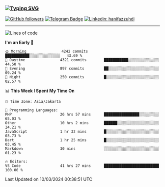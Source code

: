 ### [![Typing SVG](https://readme-typing-svg.herokuapp.com?font=lato&size=22&lines=Hi+There+👋)](https://git.io/typing-svg) 

[![GitHub followers](https://img.shields.io/github/followers/hanifazzuhdi?label=Follow&style=social)](https://github.com/hanifazzuhdi/?tab=follow) 
[![Telegram Badge](https://img.shields.io/badge/-hanif0198-blue?style=social&logo=telegram&link=https://www.t.me/hanif0198/)](https://www.t.me/hanif0198/) 
[![Linkedin: hanifazzuhdi](https://img.shields.io/badge/-hanifazzuhdi-blue?style=flat-square&logo=Linkedin&logoColor=white&link=https://www.linkedin.com/in/hanif-az-zuhdi-69688019b/)](https://www.linkedin.com/in/hanif-az-zuhdi-69688019b/) 

<hr/>

<!--START_SECTION:waka-->
![Lines of code](https://img.shields.io/badge/From%20Hello%20World%20I%27ve%20Written-48.1%20million%20lines%20of%20code-blue)

**I'm an Early 🐤** 

```text
🌞 Morning                4242 commits        ███████████░░░░░░░░░░░░░░   43.69 % 
🌆 Daytime                4321 commits        ███████████░░░░░░░░░░░░░░   44.50 % 
🌃 Evening                897 commits         ██░░░░░░░░░░░░░░░░░░░░░░░   09.24 % 
🌙 Night                  250 commits         █░░░░░░░░░░░░░░░░░░░░░░░░   02.57 % 
```


📊 **This Week I Spent My Time On** 

```text
🕑︎ Time Zone: Asia/Jakarta

💬 Programming Languages: 
PHP                      26 hrs 57 mins      ████████████████░░░░░░░░░   65.03 % 
Other                    10 hrs 2 mins       ██████░░░░░░░░░░░░░░░░░░░   24.21 % 
JavaScript               1 hr 32 mins        █░░░░░░░░░░░░░░░░░░░░░░░░   03.73 % 
Dart                     1 hr 25 mins        █░░░░░░░░░░░░░░░░░░░░░░░░   03.45 % 
Markdown                 30 mins             ░░░░░░░░░░░░░░░░░░░░░░░░░   01.23 % 

🔥 Editors: 
VS Code                  41 hrs 27 mins      █████████████████████████   100.00 % 
```


 Last Updated on 10/03/2024 00:38:51 UTC
<!--END_SECTION:waka-->
